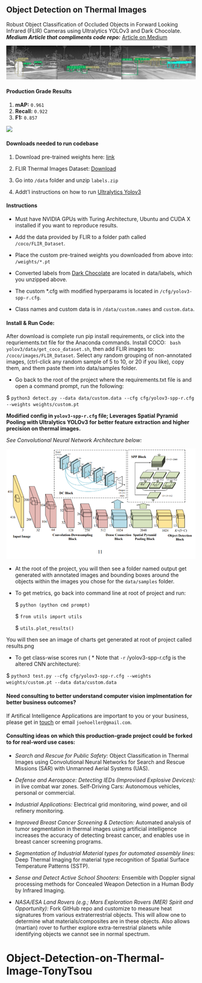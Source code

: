 ## Object Detection on Thermal Images
Robust Object Classification of Occluded Objects in Forward Looking Infrared (FLIR) Cameras using Ultralytics YOLOv3 and Dark Chocolate. <strong><em>Medium Article that compliments code repo:</em></strong> [Article on Medium](https://medium.com/@joehoeller/object-detection-on-thermal-images-f9526237686a)

![](example.png)

#### Production Grade Results

   1. <strong>mAP:</strong> ```0.961```
   2. <strong>Recall:</strong> ```0.922```
   3. <strong>F1:</strong> ```0.857```
   
![](https://github.com/joehoeller/Object-Detection-on-Thermal-Images/blob/master/results.png)

#### Downloads needed to run codebase
  
   1. Download pre-trained weights here: [link](https://drive.google.com/drive/folders/1dV0OmvG4eZFtnh5WF0mby-jhkVy-HVco?usp=sharing)
   
   2. FLIR Thermal Images Dataset: [Download](https://www.flir.com/oem/adas/adas-dataset-form/)

   3. Go into ```/data``` folder and unzip ```labels.zip```
   
   4. Addt'l instructions on how to run [Ultralytics Yolov3](https://github.com/ultralytics/yolov3)

#### Instructions

- Must have NVIDIA GPUs with Turing Architecture, Ubuntu and CUDA X installed if you want to reproduce results.

- Add the data provided by FLIR to a folder path called ```/coco/FLIR_Dataset```. 

- Place the custom pre-trained weights you downloaded from above into: ```/weights/*.pt``` 

- Converted labels from [Dark Chocolate](https://github.com/joehoeller/Dark-Chocolate) are located in data/labels, which you unzipped above.

- The custom *.cfg with modified hyperparams is located in ```/cfg/yolov3-spp-r.cfg```.

- Class names and custom data is in ```/data/custom.names``` and ```custom.data```.


#### Install & Run Code:

After download is complete run pip install requirements, or click into the requriements.txt file for the Anaconda commands.
Install COCO: ``` bash yolov3/data/get_coco_dataset.sh```, then add FLIR images to: ```/coco/images/FLIR_Dataset```. Select any random grouping of non-annotated images, (ctrl-click any random sample of 5 to 10, or 20 if you like), copy them, and them paste them into data/samples folder.

- Go back to the root of the project where the requirements.txt file is and open a command prompt, run the following:

$  ```python3 detect.py --data data/custom.data --cfg cfg/yolov3-spp-r.cfg --weights weights/custom.pt```

<strong>Modified config in ```yolov3-spp-r.cfg``` file; Leverages Spatial Pyramid Pooling with Ultralytics YOLOv3 for better feature extraction and higher precision on thermal images.</strong>

<em>See Convolutional Neural Network Architecture below:</em>

![](1_h-SYoymeVq5hSK3Vv3C-Ig.png)

- At the root of the project, you will then see a folder named output get generated with annotated images and bounding boxes around the objects within the images you chose for the ``data/samples`` folder.

- To get metrics, go back into command line at root of project and run: 

  $ ```python (python cmd prompt)```
  
  $ ```from utils import utils```
  
  $ ```utils.plot_results()```
  

You will then see an image of charts get generated at root of project called results.png

- To get class-wise scores run ( * Note that ```-r``` /yolov3-spp-r.cfg is the altered CNN architecture):

$ ```python3 test.py --cfg cfg/yolov3-spp-r.cfg --weights weights/custom.pt --data data/custom.data```


#### Need consulting to better understand computer vision implmentation for better business outcomes?
If Artifical Intelligence Applications are important to you or your business, please get in [touch](https://www.linkedin.com/in/computer-vision-engineer/) or email ```joehoeller@gmail.com```.

#### Consulting ideas on which this production-grade project could be forked to for real-word use cases:

 - *Search and Rescue for Public Safety:* Object Classification in Thermal Images using Convolutional Neural Networks for Search and Rescue Missions (SAR) with Unmanned Aerial Systems (UAS).

 - *Defense and Aerospace: Detecting IEDs (Improvised Explosive Devices):* in live combat war zones.
Self-Driving Cars: Autonomous vehicles, personal or commercial.

 - *Industrial Applications:* Electrical grid monitoring, wind power, and oil refinery monitoring.
 
 - *Improved Breast Cancer Screening & Detection:* Automated analysis of tumor segmentation in thermal images using artificial intelligence increases the accuracy of detecting breast cancer, and enables use in breast cancer screening programs.

 - *Segmentation of Industrial Material types for automated assembly lines:* Deep Thermal Imaging for material type recognition of Spatial Surface Temperature Patterns (SSTP).

 - *Sense and Detect Active School Shooters:* Ensemble with Doppler signal processing methods for Concealed Weapon Detection in a Human Body by Infrared Imaging.
 

 - *NASA/ESA Land Rovers (e.g.; Mars Exploration Rovers (MER) Spirit and Opportunity):* Fork GitHub repo and customize to measure heat signatures from various extraterrestrial objects. This will allow one to determine what materials/composites are in these objects. Also allows (martian) rover to further explore extra-terrestrial planets while identifying objects we cannot see in normal spectrum.



# Object-Detection-on-Thermal-Image-TonyTsou
